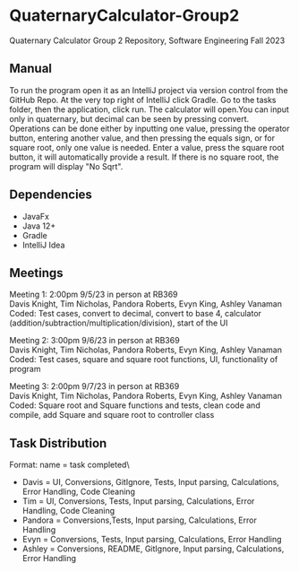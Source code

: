 # QuaternaryCalculator-Group2
Quaternary Calculator Group 2 Repository, Software Engineering Fall 2023

## Manual
To run the program open it as an IntelliJ project via version control from the GitHub Repo. At the very top right of IntelliJ click Gradle. Go to the tasks folder, then the application, click run. The calculator will open.You can input only in quaternary, but decimal can be seen by pressing convert. Operations can be done either by inputting one value, pressing the operator button, entering another value, and then pressing the equals sign, or for square root, only one value is needed. Enter a value, press the square root button, it will automatically provide a result. If there is no square root, the program will display "No Sqrt".

## Dependencies

- JavaFx
- Java 12+
- Gradle
- IntelliJ Idea

## Meetings
Meeting 1: 2:00pm 9/5/23 in person at RB369\
Davis Knight, Tim Nicholas, Pandora Roberts, Evyn King, Ashley Vanaman\
Coded: Test cases, convert to decimal, convert to base 4, calculator (addition/subtraction/multiplication/division), start of the UI

Meeting 2: 3:00pm 9/6/23 in person at RB369\
Davis Knight, Tim Nicholas, Pandora Roberts, Evyn King, Ashley Vanaman\
Coded: Test cases, square and square root functions, UI, functionality of program

Meeting 3: 2:00pm 9/7/23 in person at RB369\
Davis Knight, Tim Nicholas, Pandora Roberts, Evyn King, Ashley Vanaman\
Coded: Square root and Square functions and tests, clean code and compile, add Square and square root to controller class

## Task Distribution
Format: name = task completed\
- Davis = UI, Conversions, GitIgnore, Tests, Input parsing,  Calculations, Error Handling, Code Cleaning
- Tim = UI, Conversions, Tests, Input parsing,  Calculations, Error Handling, Code Cleaning
- Pandora = Conversions,Tests, Input parsing,  Calculations, Error Handling
- Evyn = Conversions,  Tests, Input parsing,  Calculations, Error Handling
- Ashley = Conversions, README, GitIgnore, Input parsing, Calculations, Error Handling